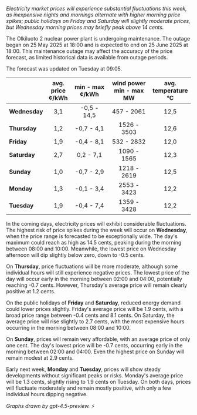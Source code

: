 *Electricity market prices will experience substantial fluctuations this week, as inexpensive nights and mornings alternate with higher morning price spikes; public holidays on Friday and Saturday will slightly moderate prices, but Wednesday morning prices may briefly peak above 14 cents.*

The Olkiluoto 2 nuclear power plant is undergoing maintenance. The outage began on 25 May 2025 at 18:00 and is expected to end on 25 June 2025 at 18:00. This maintenance outage may affect the accuracy of the price forecast, as limited historical data is available from outage periods.

The forecast was updated on Tuesday at 09:05.

|             | avg.<br>price<br>¢/kWh | min - max<br>¢/kWh | wind power<br>min - max<br>MW | avg.<br>temperature<br>°C |
|:------------|:----------------------:|:------------------:|:----------------------------:|:-------------------------:|
| **Wednesday**   |          3,1           |    -0,5 - 14,5     |          457 - 2061          |           12,5            |
| **Thursday**    |          1,2           |    -0,7 - 4,1      |         1526 - 3503          |           12,6            |
| **Friday**      |          1,9           |    -0,4 - 8,1      |          532 - 2832          |           12,0            |
| **Saturday**    |          2,7           |     0,2 - 7,1      |         1090 - 1565          |           12,3            |
| **Sunday**      |          1,0           |    -0,7 - 2,9      |         1218 - 2619          |           12,5            |
| **Monday**      |          1,3           |    -0,1 - 3,4      |         2553 - 3423          |           12,2            |
| **Tuesday**     |          1,9           |    -0,4 - 7,4      |         1359 - 3428          |           12,2            |

In the coming days, electricity prices will exhibit considerable fluctuations. The highest risk of price spikes during the week will occur on **Wednesday**, when the price range is forecasted to be exceptionally wide. The day's maximum could reach as high as 14.5 cents, peaking during the morning between 08:00 and 10:00. Meanwhile, the lowest price on Wednesday afternoon will dip slightly below zero, down to -0.5 cents.

On **Thursday**, price fluctuations will be more moderate, although some individual hours will still experience negative prices. The lowest price of the day will occur early in the morning between 02:00 and 04:00, potentially reaching -0.7 cents. However, Thursday's average price will remain clearly positive at 1.2 cents.

On the public holidays of **Friday** and **Saturday**, reduced energy demand could lower prices slightly. Friday's average price will be 1.9 cents, with a broad price range between -0.4 cents and 8.1 cents. On Saturday, the average price will rise slightly to 2.7 cents, with the most expensive hours occurring in the morning between 08:00 and 10:00.

On **Sunday**, prices will remain very affordable, with an average price of only one cent. The day's lowest price will be -0.7 cents, occurring early in the morning between 02:00 and 04:00. Even the highest price on Sunday will remain modest at 2.9 cents.

Early next week, **Monday** and **Tuesday**, prices will show steady developments without significant peaks or risks. Monday's average price will be 1.3 cents, slightly rising to 1.9 cents on Tuesday. On both days, prices will fluctuate moderately and remain mostly positive, with only a few individual hours dipping negative.

*Graphs drawn by gpt-4.5-preview.* ⚡
